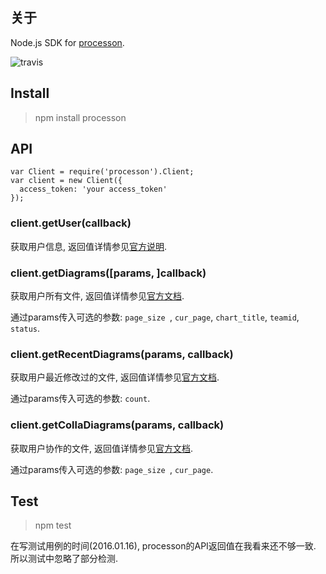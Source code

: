 ## 关于
Node.js SDK for [processon](https://www.processon.com/).

![travis](https://img.shields.io/travis/isayme/processon.svg)

## Install
> npm install processon

## API

````
var Client = require('processon').Client;
var client = new Client({
  access_token: 'your access_token'
});
````

### client.getUser(callback)
获取用户信息, 返回值详情参见[官方说明](http://open.processon.com/wiki#user).

### client.getDiagrams([params, ]callback)
获取用户所有文件, 返回值详情参见[官方文档](http://open.processon.com/wiki#diagrams).

通过params传入可选的参数: `page_size `, `cur_page`, `chart_title`, `teamid`, `status`.

### client.getRecentDiagrams(params, callback)
获取用户最近修改过的文件, 返回值详情参见[官方文档](http://open.processon.com/wiki#history).

通过params传入可选的参数: `count`.

### client.getCollaDiagrams(params, callback)
获取用户协作的文件, 返回值详情参见[官方文档](http://open.processon.com/wiki#colla).

通过params传入可选的参数: `page_size `, `cur_page`.

## Test
> npm test

在写测试用例的时间(2016.01.16), processon的API返回值在我看来还不够一致. 所以测试中忽略了部分检测.
